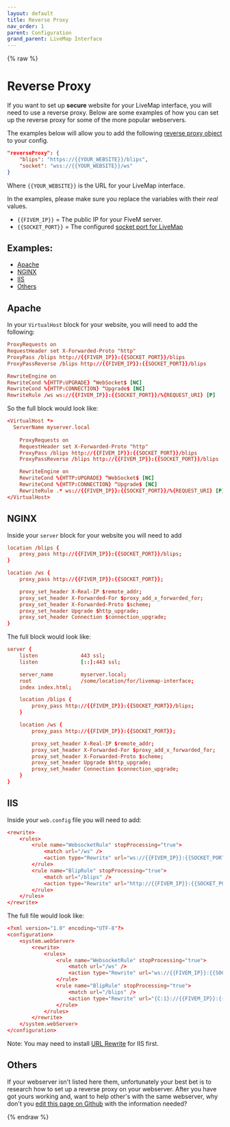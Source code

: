 ```yaml
---
layout: default
title: Reverse Proxy
nav_order: 1
parent: Configuration
grand_parent: LiveMap Interface
---
```

{% raw %}
# Reverse Proxy <!-- omit in toc -->

If you want to set up **secure** website for your LiveMap interface, you will need to use a reverse proxy.
Below are some examples of how you can set up the reverse proxy for some of the more popular webservers.

The examples below will allow you to add the following [reverse proxy object](config.md#reverse-proxy-object) to your config.

```json
"reverseProxy": {
    "blips": "https://{{YOUR_WEBSITE}}/blips",
    "socket": "wss://{{YOUR_WEBSITE}}/ws"
}
```

Where `{{YOUR_WEBSITE}}` is the URL for your LiveMap interface.

In the examples, please make sure you replace the variables with their _real_ values.

- `{{FIVEM_IP}}` = The public IP for your FiveM server.
- `{{SOCKET_PORT}}` = The configured [socket port for LiveMap](https://docs.tgrhavoc.co.uk/livemap-resource/config/#socket_port)
  
## Examples: <!-- omit in toc -->

- [Apache](#apache)
- [NGINX](#nginx)
- [IIS](#iis)
- [Others](#others)


## Apache

In your `VirtualHost` block for your website, you will need to add the following:

```conf
ProxyRequests on
RequestHeader set X-Forwarded-Proto "http"	
ProxyPass /blips http://{{FIVEM_IP}}:{{SOCKET_PORT}}/blips
ProxyPassReverse /blips http://{{FIVEM_IP}}:{{SOCKET_PORT}}/blips

RewriteEngine on
RewriteCond %{HTTP:UPGRADE} ^WebSocket$ [NC]
RewriteCond %{HTTP:CONNECTION} ^Upgrade$ [NC]
RewriteRule /ws ws://{{FIVEM_IP}}:{{SOCKET_PORT}}/%{REQUEST_URI} [P]
```

So the full block would look like:
```conf
<VirtualHost *>
  ServerName myserver.local
  
    ProxyRequests on
    RequestHeader set X-Forwarded-Proto "http"	
    ProxyPass /blips http://{{FIVEM_IP}}:{{SOCKET_PORT}}/blips
    ProxyPassReverse /blips http://{{FIVEM_IP}}:{{SOCKET_PORT}}/blips

    RewriteEngine on
    RewriteCond %{HTTP:UPGRADE} ^WebSocket$ [NC]
    RewriteCond %{HTTP:CONNECTION} ^Upgrade$ [NC]
    RewriteRule .* ws://{{FIVEM_IP}}:{{SOCKET_PORT}}/%{REQUEST_URI} [P]
</VirtualHost>
```

## NGINX

Inside your `server` block for your website you will need to add
```conf
location /blips {
    proxy_pass http://{{FIVEM_IP}}:{{SOCKET_PORT}}/blips;
}

location /ws {
    proxy_pass http://{{FIVEM_IP}}:{{SOCKET_PORT}};

    proxy_set_header X-Real-IP $remote_addr;
    proxy_set_header X-Forwarded-For $proxy_add_x_forwarded_for;
    proxy_set_header X-Forwarded-Proto $scheme;
    proxy_set_header Upgrade $http_upgrade;
    proxy_set_header Connection $connection_upgrade;
}
```

The full block would look like:
```conf
server {
    listen              443 ssl;
    listen              [::]:443 ssl;

    server_name         myserver.local;
    root                /some/location/for/livemap-interface;
    index index.html;

    location /blips {
        proxy_pass http://{{FIVEM_IP}}:{{SOCKET_PORT}}/blips;
    }

    location /ws {
        proxy_pass http://{{FIVEM_IP}}:{{SOCKET_PORT}};

        proxy_set_header X-Real-IP $remote_addr;
        proxy_set_header X-Forwarded-For $proxy_add_x_forwarded_for;
        proxy_set_header X-Forwarded-Proto $scheme;
        proxy_set_header Upgrade $http_upgrade;
        proxy_set_header Connection $connection_upgrade;
    }
}
```

## IIS

Inside your `web.config` file you will need to add:

```conf
<rewrite>
    <rules>
        <rule name="WebsocketRule" stopProcessing="true">
            <match url="/ws" />
            <action type="Rewrite" url="ws://{{FIVEM_IP}}:{{SOCKET_PORT}}/" />
        </rule>
        <rule name="BlipRule" stopProcessing="true">
            <match url="/blips" />
            <action type="Rewrite" url="http://{{FIVEM_IP}}:{{SOCKET_PORT}}/blips" />
        </rule>
    </rules>
</rewrite>
```

The full file would look like:
```conf
<?xml version="1.0" encoding="UTF-8"?>
<configuration>
    <system.webServer>
        <rewrite>
            <rules>
                <rule name="WebsocketRule" stopProcessing="true">
                    <match url="/ws" />
                    <action type="Rewrite" url="ws://{{FIVEM_IP}}:{{SOCKET_PORT}}/" />
                </rule>
                <rule name="BlipRule" stopProcessing="true">
                    <match url="/blips" />
                    <action type="Rewrite" url="{C:1}://{{FIVEM_IP}}:{{SOCKET_PORT}}/blips" />
                </rule>
            </rules>
        </rewrite>
    </system.webServer>
</configuration>
```

Note: You may need to install [URL Rewrite](http://www.iis.net/downloads/microsoft/url-rewrite) for IIS first.


## Others

If your webserver isn't listed here them, unfortunately your best bet is to research how to set up a reverse proxy on your webserver.
After you have got yours working and, want to help other's with the same webserver, why don't you [edit this page on Github](https://github.com/TGRHavoc/live_map-interface/edit/develop/docs/reverse_proxy.md) with the information needed?

{% endraw %}
